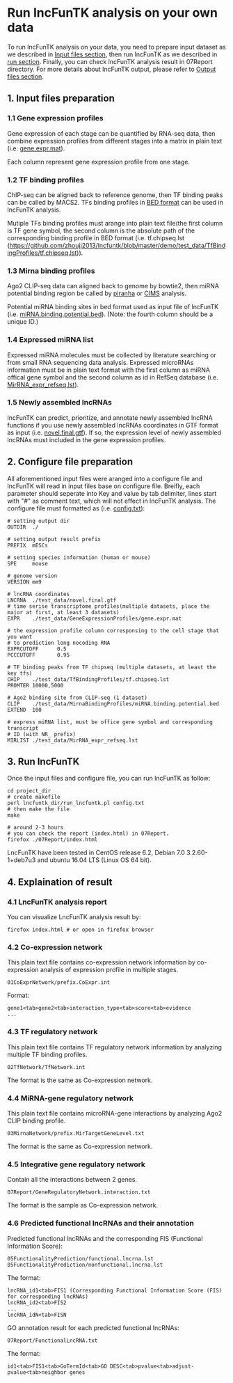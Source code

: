 # Run lncFunTK analysis on your own data

To run lncFunTK analysis on your data, you need to prepare input dataset as we described in [Input files section](#1-input-files-preparation), then run lncFunTK as we described in [run section](#run-lncfuntk). Finally, you can check lncFunTK analysis result in 07Report directory. For more details about lncFunTK output, please refer to [Output files section](#4-explaination-of-result).

## 1. Input files preparation

### 1.1 Gene expression profiles

Gene expression of each stage can be quantified by RNA-seq data, then combine expression profiles from different stages into a matrix in plain text (i.e. [gene.expr.mat](https://github.com/zhoujj2013/lncfuntk/blob/master/demo/test_data/GeneExpressionProfiles/gene.expr.mat)).

Each column represent gene expression profile from one stage.

### 1.2 TF binding profiles

ChIP-seq can be aligned back to reference genome, then TF binding peaks can be called by MACS2. TFs binding profiles in [BED format](https://genome.ucsc.edu/FAQ/FAQformat.html#format1) can be used in lncFunTK analysis.

Mutiple TFs binding profiles must arange into plain text file(the first column is TF gene symbol, the second column is the absolute path of the corresponding binding profile in BED format (i.e. tf.chipseq.lst (https://github.com/zhoujj2013/lncfuntk/blob/master/demo/test_data/TfBindingProfiles/tf.chipseq.lst)).


### 1.3 Mirna binding profiles

Ago2 CLIP-seq data can aligned back to genome by bowtie2, then miRNA potential binding region be called by [piranha](http://smithlabresearch.org/software/piranha/) or [CIMS](https://zhanglab.c2b2.columbia.edu/index.php/CTK_Documentation) analysis. 

Potential miRNA binding sites in bed format used as input file of lncFunTK (i.e. [miRNA.binding.potential.bed](https://github.com/zhoujj2013/lncfuntk/blob/master/demo/test_data/MirnaBindingProfiles/miRNA.binding.potential.bed)). (Note: the fourth column should be a unique ID.)


### 1.4 Expressed miRNA list

Expressed miRNA molecules must be collected by literature searching or from small RNA sequencing data analysis. Expressed microRNAs information must be in plain text format with the first column as miRNA offical gene symbol and the second column as id in RefSeq database (i.e. [MirRNA_expr_refseq.lst](https://github.com/zhoujj2013/lncfuntk/blob/master/demo/test_data/MirRNA_expr_refseq.lst)).

### 1.5 Newly assembled lncRNAs

lncFunTK can predict, prioritize, and annotate newly assembled lncRNA functions if you use newly assembled lncRNAs coordinates in GTF format as input (i.e. [novel.final.gtf](https://github.com/zhoujj2013/lncfuntk/blob/master/demo/test_data/novel.final.gtf)). If so, the expression level of newly assembled lncRNAs must included in the gene expression profiles.

## 2. Configure file preparation

All aforementioned input files were aranged into a configure file and lncFunTK will read in input files base on configure file. Breifly,  each parameter should seperate into Key and value by tab delimiter, lines start with "#" as comment text, which will not effect in lncFunTK analysis. The configure file must formatted as (i.e. [config.txt](https://github.com/zhoujj2013/lncfuntk/blob/master/demo/config.txt)):

```
# setting output dir
OUTDIR  ./

# setting output result prefix
PREFIX  mESCs

# setting species information (human or mouse)
SPE     mouse

# genome version
VERSION mm9

# lncRNA coordinates
LNCRNA  ./test_data/novel.final.gtf
# time serise transcriptome profiles(multiple datasets, place the major at first, at least 3 datasets)
EXPR    ./test_data/GeneExpressionProfiles/gene.expr.mat

# the expression profile column corresponsing to the cell stage that you want
# to prediction long nocoding RNA
EXPRCUTOFF      0.5
PCCCUTOFF       0.95

# TF binding peaks from TF chipseq (multiple datasets, at least the key tfs)
CHIP    ./test_data/TfBindingProfiles/tf.chipseq.lst
PROMTER 10000,5000

# Ago2 binding site from CLIP-seq (1 dataset)
CLIP    ./test_data/MirnaBindingProfiles/miRNA.binding.potential.bed
EXTEND  100

# express miRNA list, must be office gene symbol and corresponding transcript
# ID (with NR_ prefix)
MIRLIST ./test_data/MirRNA_expr_refseq.lst
```

## 3. Run lncFunTK

Once the input files and configure file, you can run lncFunTK as follow:

```
cd project_dir
# create makefile
perl lncfuntk_dir/run_lncfuntk.pl config.txt
# then make the file
make

# around 2-3 hours
# you can check the report (index.html) in 07Report.
firefox ./07Report/index.html
```
LncFunTK have been tested in CentOS release 6.2, Debian 7.0 3.2.60-1+deb7u3 and ubuntu 16.04 LTS (Linux OS 64 bit).

## 4. Explaination of result

### 4.1 LncFunTK analysis report

You can visualize LncFunTK analysis result by:

```
firefox index.html # or open in firefox browser
```


### 4.2 Co-expression network

This plain text file contains co-expression network information by co-expression analysis of expression profile in multiple stages.

```
01CoExprNetwork/prefix.CoExpr.int
```

Format:

```
gene1<tab>gene2<tab>interaction_type<tab>score<tab>evidence
...
```

### 4.3 TF regulatory network

This plain text file contains TF regulatory network information by analyzing multiple TF binding profiles.

```
02TfNetwork/TfNetwork.int
```

The format is the same as Co-expression network.

### 4.4 MiRNA-gene regulatory network

This plain text file contains microRNA-gene interactions by analyzing Ago2 CLIP binding profile.

```
03MirnaNetwork/prefix.MirTargetGeneLevel.txt
```

The format is the same as Co-expression network.

### 4.5 Integrative gene regulatory network

Contain all the interactions between 2 genes.
```
07Report/GeneRegulatoryNetwork.interaction.txt
```

The format is the sample as Co-expression network.

### 4.6 Predicted functional lncRNAs and their annotation

Predicted functional lncRNAs and the corresponding FIS (Functional Information Score):

```
05FunctionalityPrediction/functional.lncrna.lst
05FunctionalityPrediction/nonfunctional.lncrna.lst
```

The format:

```
lncRNA_id1<tab>FIS1 (Corresponding Functional Information Score (FIS) for corresponding lncRNAs)
lncRNA_id2<tab>FIS2
...
lncRNA_idN<tab>FISN
```

GO annotation result for each predicted functional lncRNAs:
```
07Report/FunctionalLncRNA.txt
```

The format:

```
id1<tab>FIS1<tab>GoTermId<tab>GO DESC<tab>pvalue<tab>adjust-pvalue<tab>neighbor genes
```
